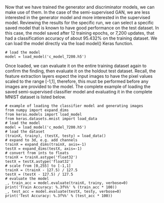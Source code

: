 Now that we have trained the generator and discriminator models, we can make use of them. In
the case of the semi-supervised GAN, we are less interested in the generator model and more
interested in the supervised model. Reviewing the results for the specific run, we can select a
specific saved model that is known to have good performance on the test dataset. In this case,
the model saved after 12 training epochs, or 7,200 updates, that had a classification accuracy of
about 95.432% on the training dataset. We can load the model directly via the load model()
Keras function.

```
# load the model
model = load_model('c_model_7200.h5')
```

Once loaded, we can evaluate it on the entire training dataset again to confirm the finding,
then evaluate it on the holdout test dataset. Recall, the feature extraction layers expect the
input images to have the pixel values scaled to the range [-1,1], therefore, this must be performed
before any images are provided to the model. The complete example of loading the saved
semi-supervised classifier model and evaluating it in the complete MNIST dataset is listed below.

```
# example of loading the classifier model and generating images
from numpy import expand_dims
from keras.models import load_model
from keras.datasets.mnist import load_data
# load the model
model = load_model('c_model_7200.h5')
# load the dataset
(trainX, trainy), (testX, testy) = load_data()
# expand to 3d, e.g. add channels
trainX = expand_dims(trainX, axis=-1)
testX = expand_dims(testX, axis=-1)
# convert from ints to floats
trainX = trainX.astype('float32')
testX = testX.astype('float32')
# scale from [0,255] to [-1,1]
trainX = (trainX - 127.5) / 127.5
testX = (testX - 127.5) / 127.5
# evaluate the model
_, train_acc = model.evaluate(trainX, trainy, verbose=0)
print('Train Accuracy: %.3f%%' % (train_acc * 100))
_, test_acc = model.evaluate(testX, testy, verbose=0)
print('Test Accuracy: %.3f%%' % (test_acc * 100))
```
